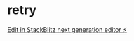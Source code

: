 # retry

[Edit in StackBlitz next generation editor ⚡️](https://stackblitz.com/~/github.com/InqutDev/retry)